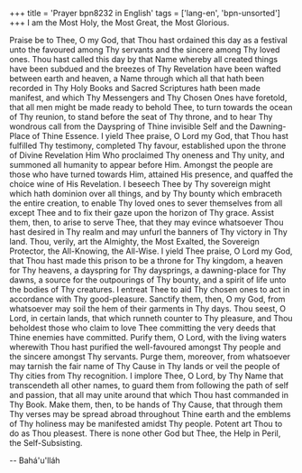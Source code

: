 +++
title = 'Prayer bpn8232 in English'
tags = ['lang-en', 'bpn-unsorted']
+++
I am the Most Holy, the Most Great, the Most Glorious.

Praise be to Thee, O my God, that Thou hast ordained this day as a festival unto the favoured among Thy servants and the sincere among Thy loved ones. Thou hast called this day by that Name whereby all created things have been subdued and the breezes of Thy Revelation have been wafted between earth and heaven, a Name through which all that hath been recorded in Thy Holy Books and Sacred Scriptures hath been made manifest, and which Thy Messengers and Thy Chosen Ones have foretold, that all men might be made ready to behold Thee, to turn towards the ocean of Thy reunion, to stand before the seat of Thy throne, and to hear Thy wondrous call from the Dayspring of Thine invisible Self and the Dawning-Place of Thine Essence.
I yield Thee praise, O Lord my God, that Thou hast fulfilled Thy testimony, completed Thy favour, established upon the throne of Divine Revelation Him Who proclaimed Thy oneness and Thy unity, and summoned all humanity to appear before Him. Amongst the people are those who have turned towards Him, attained His presence, and quaffed the choice wine of His Revelation. I beseech Thee by Thy sovereign might which hath dominion over all things, and by Thy bounty which embraceth the entire creation, to enable Thy loved ones to sever themselves from all except Thee and to fix their gaze upon the horizon of Thy grace. Assist them, then, to arise to serve Thee, that they may evince whatsoever Thou hast desired in Thy realm and may unfurl the banners of Thy victory in Thy land. Thou, verily, art the Almighty, the Most Exalted, the Sovereign Protector, the All-Knowing, the All-Wise.
I yield Thee praise, O Lord my God, that Thou hast made this prison to be a throne for Thy kingdom, a heaven for Thy heavens, a dayspring for Thy daysprings, a dawning-place for Thy dawns, a source for the outpourings of Thy bounty, and a spirit of life unto the bodies of Thy creatures. I entreat Thee to aid Thy chosen ones to act in accordance with Thy good-pleasure. Sanctify them, then, O my God, from whatsoever may soil the hem of their garments in Thy days. Thou seest, O Lord, in certain lands, that which runneth counter to Thy pleasure, and Thou beholdest those who claim to love Thee committing the very deeds that Thine enemies have committed. Purify them, O Lord, with the living waters wherewith Thou hast purified the well-favoured amongst Thy people and the sincere amongst Thy servants. Purge them, moreover, from whatsoever may tarnish the fair name of Thy Cause in Thy lands or veil the people of Thy cities from Thy recognition.
I implore Thee, O Lord, by Thy Name that transcendeth all other names, to guard them from following the path of self and passion, that all may unite around that which Thou hast commanded in Thy Book. Make them, then, to be hands of Thy Cause, that through them Thy verses may be spread abroad throughout Thine earth and the emblems of Thy holiness may be manifested amidst Thy people. Potent art Thou to do as Thou pleasest. There is none other God but Thee, the Help in Peril, the Self-Subsisting.

-- Bahá'u'lláh
